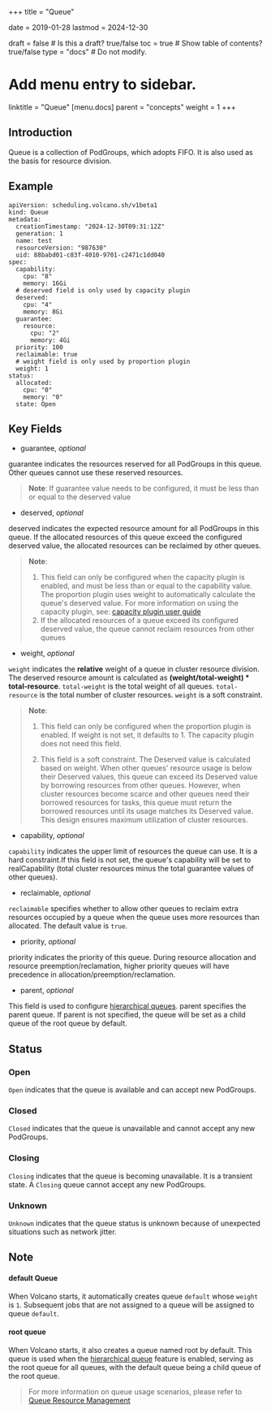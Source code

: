 +++
title =  "Queue"


date = 2019-01-28
lastmod = 2024-12-30

draft = false  # Is this a draft? true/false
toc = true  # Show table of contents? true/false
type = "docs"  # Do not modify.

# Add menu entry to sidebar.
linktitle = "Queue"
[menu.docs]
  parent = "concepts"
  weight = 1
+++

## Introduction
Queue is a collection of PodGroups, which adopts FIFO. It is also used as the basis for resource division.
## Example
```shell
apiVersion: scheduling.volcano.sh/v1beta1
kind: Queue
metadata:
  creationTimestamp: "2024-12-30T09:31:12Z"
  generation: 1
  name: test
  resourceVersion: "987630"
  uid: 88babd01-c83f-4010-9701-c2471c1dd040
spec:
  capability:
    cpu: "8"
    memory: 16Gi
  # deserved field is only used by capacity plugin
  deserved:
    cpu: "4"
    memory: 8Gi
  guarantee:
    resource:
      cpu: "2"
      memory: 4Gi
  priority: 100
  reclaimable: true
  # weight field is only used by proportion plugin
  weight: 1
status:
  allocated:
    cpu: "0"
    memory: "0"
  state: Open
```

## Key Fields
* guarantee, *optional*

guarantee indicates the resources reserved for all PodGroups in this queue. Other queues cannot use these reserved resources.

> **Note**: If guarantee value needs to be configured, it must be less than or equal to the deserved value

* deserved, *optional*

deserved indicates the expected resource amount for all PodGroups in this queue. If the allocated resources of this queue exceed the configured deserved value, the allocated resources can be reclaimed by other queues.

> **Note**:
> 
> 1. This field can only be configured when the capacity plugin is enabled, and must be less than or equal to the capability value. The proportion plugin uses weight to automatically calculate the queue's deserved value. For more information on using the capacity plugin, see: [capacity plugin user guide](https://github.com/volcano-sh/volcano/blob/5b817b1cdf3a5638ba38e934b44af051c9fb419e/docs/user-guide/how_to_use_capacity_plugin.md)
> 2. If the allocated resources of a queue exceed its configured deserved value, the queue cannot reclaim resources from other queues

* weight, *optional*

`weight` indicates the **relative** weight of a queue in cluster resource division. The deserved resource amount is calculated as **(weight/total-weight) * total-resource**. `total-weight` is the total weight of all queues. `total-resource` is the total number of cluster resources. `weight` is a soft constraint.

> **Note**: 
> 
> 1. This field can only be configured when the proportion plugin is enabled. If weight is not set, it defaults to 1. The capacity plugin does not need this field.
> 
> 2. This field is a soft constraint. The Deserved value is calculated based on weight. When other queues' resource usage is below their Deserved values, this queue can exceed its Deserved value by borrowing resources from other queues. However, when cluster resources become scarce and other queues need their borrowed resources for tasks, this queue must return the borrowed resources until its usage matches its Deserved value. This design ensures maximum utilization of cluster resources.

* capability, *optional*

`capability` indicates the upper limit of resources the queue can use. It is a hard constraint.If this field is not set, the queue's capability will be set to realCapability (total cluster resources minus the total guarantee values of other queues).

* reclaimable, *optional*

`reclaimable` specifies whether to allow other queues to reclaim extra resources occupied by a queue when the queue uses more resources than allocated. The default value is `true`.

* priority, *optional*

priority indicates the priority of this queue. During resource allocation and resource preemption/reclamation, higher priority queues will have precedence in allocation/preemption/reclamation.

* parent, *optional*

This field is used to configure [hierarchical queues](/en/docs/hierarchical_queue). parent specifies the parent queue. If parent is not specified, the queue will be set as a child queue of the root queue by default.

## Status
### Open
`Open` indicates that the queue is available and can accept new PodGroups.
### Closed
`Closed` indicates that the queue is unavailable and cannot accept any new PodGroups.
### Closing
`Closing` indicates that the queue is becoming unavailable. It is a transient state. A `Closing` queue cannot accept any new PodGroups.
### Unknown
`Unknown` indicates that the queue status is unknown because of unexpected situations such as network jitter.
  
## Note
#### default Queue
When Volcano starts, it automatically creates queue `default` whose `weight` is `1`. Subsequent jobs that are not assigned to a queue will be assigned to queue `default`.
#### root queue
When Volcano starts, it also creates a queue named root by default. This queue is used when the [hierarchical queue](/en/docs/hierarchical_queue) feature is enabled, serving as the root queue for all queues, with the default queue being a child queue of the root queue.

> For more information on queue usage scenarios, please refer to [Queue Resource Management](/en/docs/queue_resource_management)